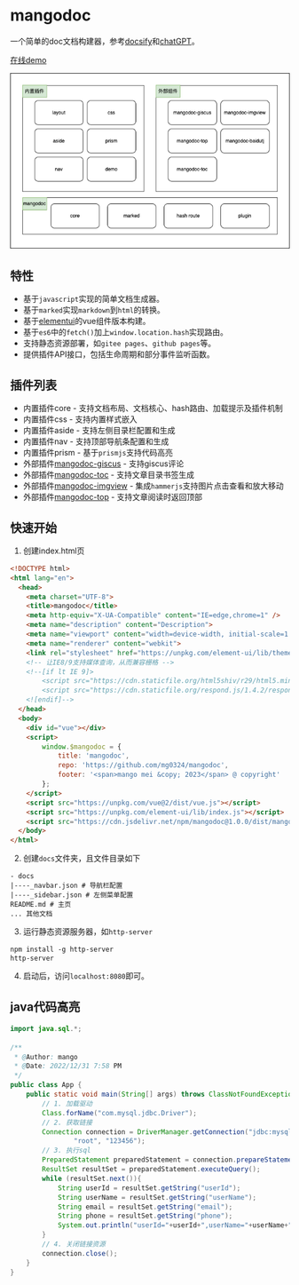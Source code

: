 # mangodoc
一个简单的doc文档构建器，参考[docsify](https://docsify.js.org/#/zh-cn/)和[chatGPT](https://chat.openai.com/chat)。

[在线demo](https://mg0324.github.io/mangodoc/)

![](static/images/demo.drawio.png)

## 特性
* 基于`javascript`实现的简单文档生成器。
* 基于`marked`实现`markdown`到`html`的转换。
* 基于[elementui](https://element.eleme.cn/#/zh-CN/component/installation)的vue组件版本构建。
* 基于`es6`中的`fetch()`加上`window.location.hash`实现路由。
* 支持静态资源部署，如`gitee pages`、`github pages`等。
* 提供插件API接口，包括生命周期和部分事件监听函数。

## 插件列表
* 内置插件core - 支持文档布局、文档核心、hash路由、加载提示及插件机制
* 内置插件css - 支持内置样式嵌入
* 内置插件aside - 支持左侧目录栏配置和生成
* 内置插件nav - 支持顶部导航条配置和生成
* 内置插件prism - 基于`prismjs`支持代码高亮
* 外部插件[mangodoc-giscus](https://github.com/mg0324/mangodoc-giscus) - 支持giscus评论
* 外部插件[mangodoc-toc](https://github.com/mg0324/mangodoc-toc) - 支持文章目录书签生成
* 外部插件[mangodoc-imgview](https://github.com/mg0324/mangodoc-imgview) - 集成`hammerjs`支持图片点击查看和放大移动
* 外部插件[mangodoc-top](https://github.com/mg0324/mangodoc-top) - 支持文章阅读时返回顶部

## 快速开始
1. 创建index.html页
``` html
<!DOCTYPE html>
<html lang="en">
  <head>
    <meta charset="UTF-8">
    <title>mangodoc</title>
    <meta http-equiv="X-UA-Compatible" content="IE=edge,chrome=1" />
    <meta name="description" content="Description">
    <meta name="viewport" content="width=device-width, initial-scale=1.0, minimum-scale=1.0">
    <meta name="renderer" content="webkit">
    <link rel="stylesheet" href="https://unpkg.com/element-ui/lib/theme-chalk/index.css">
    <!-- 让IE8/9支持媒体查询，从而兼容栅格 -->
    <!--[if lt IE 9]>
        <script src="https://cdn.staticfile.org/html5shiv/r29/html5.min.js"></script>
        <script src="https://cdn.staticfile.org/respond.js/1.4.2/respond.min.js"></script>
    <![endif]-->
  </head>
  <body>
    <div id="vue"></div>
    <script>
        window.$mangodoc = {
            title: 'mangodoc',
            repo: 'https://github.com/mg0324/mangodoc',
            footer: '<span>mango mei &copy; 2023</span> @ copyright'
        };
    </script>
    <script src="https://unpkg.com/vue@2/dist/vue.js"></script>
    <script src="https://unpkg.com/element-ui/lib/index.js"></script>
    <script src="https://cdn.jsdelivr.net/npm/mangodoc@1.0.0/dist/mangodoc.min.js"></script>    
  </body>
</html>
```
2. 创建`docs`文件夹，且文件目录如下
```
- docs
|----_navbar.json # 导航栏配置
|----_sidebar.json # 左侧菜单配置
README.md # 主页
... 其他文档
```
3. 运行静态资源服务器，如`http-server`
``` shell
npm install -g http-server
http-server
```
4. 启动后，访问`localhost:8080`即可。


## java代码高亮
``` java
import java.sql.*;

/**
 * @Author: mango
 * @Date: 2022/12/31 7:58 PM
 */
public class App {
    public static void main(String[] args) throws ClassNotFoundException, SQLException {
        // 1. 加载驱动
        Class.forName("com.mysql.jdbc.Driver");
        // 2. 获取链接
        Connection connection = DriverManager.getConnection("jdbc:mysql://127.0.0.1:33306/url_function?useUnicode=true&characterEncoding=UTF-8",
                "root", "123456");
        // 3. 执行sql
        PreparedStatement preparedStatement = connection.prepareStatement("select * from t_user");
        ResultSet resultSet = preparedStatement.executeQuery();
        while (resultSet.next()){
            String userId = resultSet.getString("userId");
            String userName = resultSet.getString("userName");
            String email = resultSet.getString("email");
            String phone = resultSet.getString("phone");
            System.out.println("userId="+userId+",userName="+userName+",email="+email+",phone="+phone);
        }
        // 4. 关闭链接资源
        connection.close();
    }
}
```
